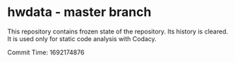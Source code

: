 # hwdata - master branch

This repository contains frozen state of the repository.
Its history is cleared. It is used only for static code
analysis with Codacy.

Commit Time: 1692174876